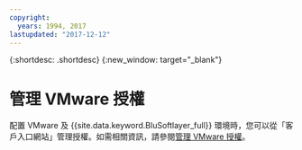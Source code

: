 ```yaml
---
copyright:
  years: 1994, 2017
lastupdated: "2017-12-12"
---
```


{:shortdesc: .shortdesc}
{:new_window: target="_blank"}

# 管理 VMware 授權

配置 VMware 及 {{site.data.keyword.BluSoftlayer_full}} 環境時，您可以從「客戶入口網站」管理授權。如需相關資訊，請參閱[管理 VMware 授權](/docs/infrastructure/vmware/manage-vmware-licenses.html)。
